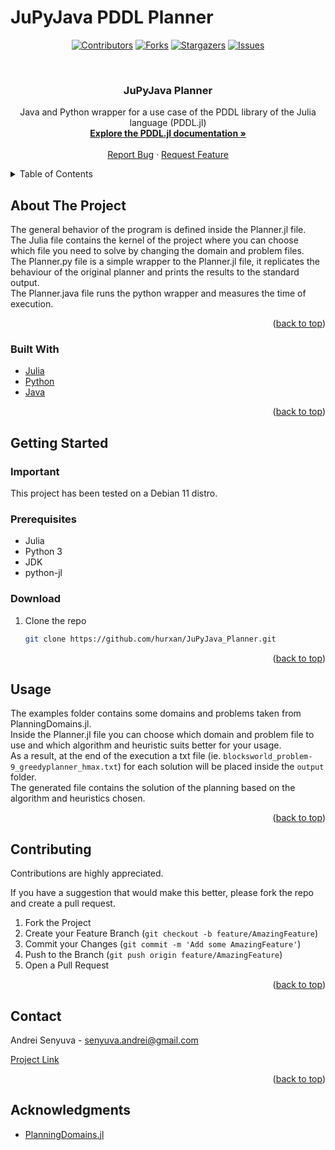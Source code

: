 # JuPyJava PDDL Planner

<div id="top"></div>

<!-- PROJECT SHIELDS -->

<div align="center">

[![Contributors][contributors-shield]][contributors-url]
[![Forks][forks-shield]][forks-url]
[![Stargazers][stars-shield]][stars-url]
[![Issues][issues-shield]][issues-url]

</div>

<br />
<div align="center">
<h3 align="center">JuPyJava Planner</h3>
  <p align="center">
    Java and Python wrapper for a use case of the PDDL library of the Julia language (PDDL.jl)
    <br />
    <a href="https://docs.juliahub.com/PDDL/"><strong>Explore the PDDL.jl documentation »</strong></a>
    <br />
    <br />
    <a href="https://github.com/hurxan/JuPyJava_Planner/issues">Report Bug</a>
    ·
    <a href="https://github.com/hurxan/JuPyJava_Planner/issues">Request Feature</a>
  </p>
</div>

<!-- TABLE OF CONTENTS -->
<details>
  <summary>Table of Contents</summary>
  <ol>
    <li>
      <a href="#about-the-project">About The Project</a>
      <ul>
        <li><a href="#built-with">Built With</a></li>
      </ul>
    </li>
    <li>
      <a href="#getting-started">Getting Started</a>
      <ul>
        <li><a href="#prerequisites">Prerequisites</a></li>
        <li><a href="#installation">Installation</a></li>
      </ul>
    </li>
    <li><a href="#usage">Usage</a></li>
    <li><a href="#contributing">Contributing</a></li>
    <li><a href="#contact">Contact</a></li>
    <li><a href="#acknowledgments">Acknowledgments</a></li>
  </ol>
</details>

<!-- ABOUT THE PROJECT -->

## About The Project

The general behavior of the program is defined inside the Planner.jl file.<br/>
The Julia file contains the kernel of the project where you can choose which file you need to solve by changing the domain and problem files.<br>
The Planner.py file is a simple wrapper to the Planner.jl file, it replicates the behaviour of the original planner and prints the results to the standard output.<br/>
The Planner.java file runs the python wrapper and measures the time of execution.

<p align="right">(<a href="#top">back to top</a>)</p>

### Built With

- [Julia](https://julialang.org/)
- [Python](https://www.python.org/)
- [Java](https://docs.oracle.com/en/java/index.html)

<p align="right">(<a href="#top">back to top</a>)</p>

<!-- GETTING STARTED -->

## Getting Started

### Important

This project has been tested on a Debian 11 distro.

### Prerequisites

- Julia
- Python 3
- JDK
- python-jl

### Download

1. Clone the repo
   ```sh
   git clone https://github.com/hurxan/JuPyJava_Planner.git
   ```

<p align="right">(<a href="#top">back to top</a>)</p>

<!-- USAGE EXAMPLES -->

## Usage

The examples folder contains some domains and problems taken from PlanningDomains.jl. <br/>
Inside the Planner.jl file you can choose which domain and problem file to use and which algorithm and heuristic suits better for your usage.<br/>
As a result, at the end of the execution a txt file (ie. `blocksworld_problem-9_greedyplanner_hmax.txt`) for each solution will be placed inside the `output` folder. <br/>
The generated file contains the solution of the planning based on the algorithm and heuristics chosen.

<p align="right">(<a href="#top">back to top</a>)</p>

<!-- CONTRIBUTING -->

## Contributing

Contributions are highly appreciated.

If you have a suggestion that would make this better, please fork the repo and create a pull request.

1. Fork the Project
2. Create your Feature Branch (`git checkout -b feature/AmazingFeature`)
3. Commit your Changes (`git commit -m 'Add some AmazingFeature'`)
4. Push to the Branch (`git push origin feature/AmazingFeature`)
5. Open a Pull Request

<p align="right">(<a href="#top">back to top</a>)</p>

<!-- CONTACT -->

## Contact

Andrei Senyuva - senyuva.andrei@gmail.com

[Project Link](https://github.com/hurxan/JuPyJava_Planner)

<p align="right">(<a href="#top">back to top</a>)</p>

<!-- ACKNOWLEDGMENTS -->

## Acknowledgments

- [PlanningDomains.jl](https://github.com/JuliaPlanners/PlanningDomains.jl)

<!-- MARKDOWN LINKS & IMAGES -->

[contributors-shield]: https://img.shields.io/github/contributors/hurxan/JuPyJava_Planner.svg?style=for-the-badge
[contributors-url]: https://github.com/hurxan/JuPyJava_Planner/graphs/contributors
[forks-shield]: https://img.shields.io/github/forks/hurxan/JuPyJava_Planner.svg?style=for-the-badge
[forks-url]: https://github.com/hurxan/JuPyJava_Planner/network/members
[stars-shield]: https://img.shields.io/github/stars/hurxan/JuPyJava_Planner.svg?style=for-the-badge
[stars-url]: https://github.com/hurxan/JuPyJava_Planner/stargazers
[issues-shield]: https://img.shields.io/github/issues/hurxan/JuPyJava_Planner.svg?style=for-the-badge
[issues-url]: https://github.com/hurxan/JuPyJava_Planner/issues
[product-screenshot]: images/screenshot.png
